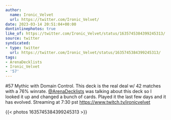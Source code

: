 ```yaml
---
author:
  name: Ironic_Velvet
  url: https://twitter.com/Ironic_Velvet/
date: 2023-03-14 20:51:04+00:00
dontinlinephotos: true
like_of: https://twitter.com/Ironic_Velvet/status/1635745384399245313/
source: twitter
syndicated:
- type: twitter
  url: https://twitter.com/Ironic_Velvet/status/1635745384399245313/
tags:
- ArenaDecklists
- Ironic_Velvet
- '57'
---
```


#57 Mythic with Domain Control. This deck is the real deal w/ 42 matches with a 76% winrate. [@ArenaDecklists](https://twitter.com/ArenaDecklists/) was talking about this deck so I looked it up and changed a bunch of cards. Played it the last few days and it has evolved.  Streaming at 7:30 pst https://www.twitch.tv/ironicvelvet 

{{< photos 1635745384399245313 >}}